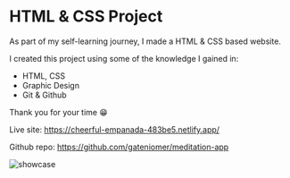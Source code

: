 # HTML & CSS Project
As part of my self-learning journey, I made a HTML & CSS based website.


I created this project using some of the knowledge I gained in:
- HTML, CSS
- Graphic Design
- Git & Github

Thank you for your time 😁

Live site: https://cheerful-empanada-483be5.netlify.app/

Github repo: https://github.com/gateniomer/meditation-app

![showcase](./src/assets/showcase.png)
